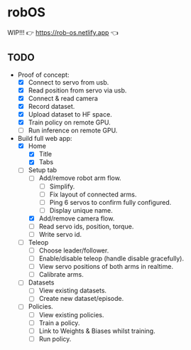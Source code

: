 # robOS

WIP!!!
👉 https://rob-os.netlify.app 👈

## TODO

- Proof of concept:
    - [x] Connect to servo from usb.
    - [x] Read position from servo via usb.
    - [x] Connect & read camera
    - [x] Record dataset.
    - [x] Upload dataset to HF space.
    - [x] Train policy on remote GPU.
    - [ ] Run inference on remote GPU.

- Build full web app:
    - [x] Home
        - [x] Title
        - [x] Tabs
    - [ ] Setup tab
        - [ ] Add/remove robot arm flow.
            - [ ] Simplify.
            - [ ] Fix layout of connected arms.
            - [ ] Ping 6 servos to confirm fully configured.
            - [ ] Display unique name.
        - [x] Add/remove camera flow.
        - [ ] Read servo ids, position, torque.
        - [ ] Write servo id.
    - [ ] Teleop
        - [ ] Choose leader/follower.
        - [ ] Enable/disable teleop (handle disable gracefully).
        - [ ] View servo positions of both arms in realtime.
        - [ ] Calibrate arms.
    - [ ] Datasets
        - [ ] View existing datasets.
        - [ ] Create new dataset/episode.
    - [ ] Policies.
        - [ ] View existing policies.
        - [ ] Train a policy.
        - [ ] Link to Weights & Biases whilst training.
        - [ ] Run policy.